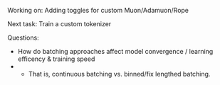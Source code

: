 Working on:
Adding toggles for custom Muon/Adamuon/Rope

Next task:
Train a custom tokenizer

Questions:
- How do batching approaches affect model convergence / learning efficency & training speed 
- - That is, continuous batching vs. binned/fix lengthed batching.